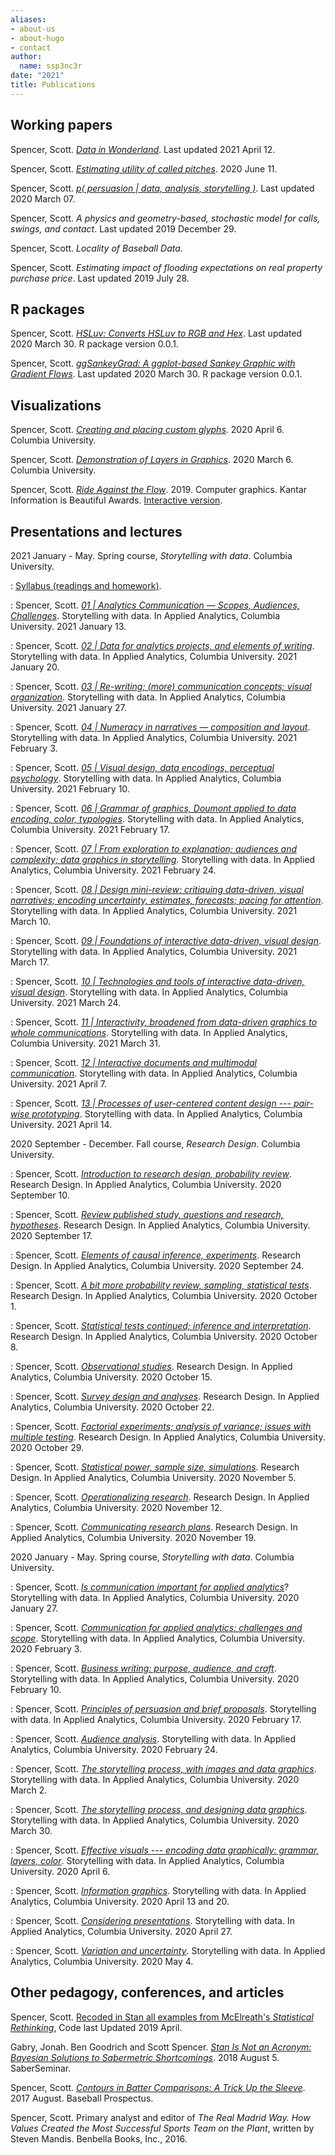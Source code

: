 ```yaml
---
aliases:
- about-us
- about-hugo
- contact
author:
  name: ssp3nc3r
date: "2021"
title: Publications
---
```


## Working papers

Spencer, Scott. [_Data in Wonderland_](https://ssp3nc3r.github.io/data_in_wonderland). Last updated 2021 April 12.

Spencer, Scott. [_Estimating utility of called pitches_](https://ssp3nc3r.github.io/publications/pitch-utility.html). 2020 June 11.

Spencer, Scott. [_p( persuasion | data, analysis, storytelling )_](Spencer-2020-persuasion-data-analysis-storytelling.pdf). Last updated 2020 March 07.

Spencer, Scott. _A physics and geometry-based, stochastic model for calls, swings, and contact_. Last updated 2019 December 29.

Spencer, Scott. _Locality of Baseball Data_.

Spencer, Scott. _Estimating impact of flooding expectations on real property purchase price_. Last updated 2019 July 28.

## R packages

Spencer, Scott. [_HSLuv: Converts HSLuv to RGB and Hex_](https://github.com/ssp3nc3r/hsluv-rcpp). Last updated 2020 March 30. R package version 0.0.1.

Spencer, Scott. [_ggSankeyGrad: A ggplot-based Sankey Graphic with Gradient Flows_](https://github.com/ssp3nc3r/ggSankeyGrad). Last updated 2020 March 30. R package version 0.0.1.

## Visualizations

Spencer, Scott. [_Creating and placing custom glyphs_](Spencer-2020-creating-and-placing-custom-glyphs.pdf). 2020 April 6. Columbia University.

Spencer, Scott. [_Demonstration of Layers in Graphics_](Spencer-2020-Demonstration-of-layers-in-graphics.pdf). 2020 March 6. Columbia University.

Spencer, Scott. [_Ride Against the Flow_](https://www.informationisbeautifulawards.com/showcase/4367-ride-against-the-flow). 2019. Computer graphics. Kantar Information is Beautiful Awards. [Interactive version](citibike-interactive-graphic.html).

## Presentations and lectures

2021 January - May. Spring course, _Storytelling with data_. Columbia University.

: [Syllabus (readings and homework)](Spencer-2021-spring-storytelling-syllabus.html).

: Spencer, Scott. [_01 | Analytics Communication — Scopes, Audiences, Challenges_](Spencer-2021-spring-storytelling-lecture01.pdf). Storytelling with data. In Applied Analytics, Columbia University. 2021 January 13.

: Spencer, Scott. [_02 | Data for analytics projects, and elements of writing_](Spencer-2021-spring-storytelling-lecture02.pdf). Storytelling with data. In Applied Analytics, Columbia University. 2021 January 20.

: Spencer, Scott. [_03 | Re-writing; (more) communication concepts; visual organization_](Spencer-2021-spring-storytelling-lecture03.pdf). Storytelling with data. In Applied Analytics, Columbia University. 2021 January 27.

: Spencer, Scott. [_04 | Numeracy in narratives — composition and layout_](Spencer-2021-spring-storytelling-lecture04.pdf). Storytelling with data. In Applied Analytics, Columbia University. 2021 February 3.

: Spencer, Scott. [_05 | Visual design, data encodings, perceptual psychology_](Spencer-2021-spring-storytelling-lecture05.pdf). Storytelling with data. In Applied Analytics, Columbia University. 2021 February 10.

: Spencer, Scott. [_06 | Grammar of graphics, Doumont applied to data encoding, color, typologies_](Spencer-2021-spring-storytelling-lecture06.pdf). Storytelling with data. In Applied Analytics, Columbia University. 2021 February 17.

: Spencer, Scott. [_07 | From exploration to explanation; audiences and complexity; data graphics in storytelling_](Spencer-2021-spring-storytelling-lecture07.pdf). Storytelling with data. In Applied Analytics, Columbia University. 2021 February 24.

: Spencer, Scott. [_08 | Design mini-review; critiquing data-driven, visual narratives; encoding uncertainty, estimates, forecasts; pacing for attention_](Spencer-2021-spring-storytelling-lecture08.pdf). Storytelling with data. In Applied Analytics, Columbia University. 2021 March 10.

: Spencer, Scott. [_09 | Foundations of interactive data-driven, visual design_](Spencer-2021-spring-storytelling-lecture09.pdf). Storytelling with data. In Applied Analytics, Columbia University. 2021 March 17.

: Spencer, Scott. [_10 | Technologies and tools of interactive data-driven, visual design_](Spencer-2021-spring-storytelling-lecture10.pdf). Storytelling with data. In Applied Analytics, Columbia University. 2021 March 24.

: Spencer, Scott. [_11 | Interactivity, broadened from data-driven graphics to whole communications_](Spencer-2021-spring-storytelling-lecture11.pdf). Storytelling with data. In Applied Analytics, Columbia University. 2021 March 31.

: Spencer, Scott. [_12 | Interactive documents and multimodal communication_](Spencer-2021-spring-storytelling-lecture12.pdf). Storytelling with data. In Applied Analytics, Columbia University. 2021 April 7.

: Spencer, Scott. [_13 | Processes of user-centered content design --- pair-wise prototyping_](Spencer-2021-spring-storytelling-lecture13.pdf). Storytelling with data. In Applied Analytics, Columbia University. 2021 April 14.

2020 September - December. Fall course, _Research Design_. Columbia University.

: Spencer, Scott. [_Introduction to research design, probability review_](Spencer-2020-Columbia-Research-Design-lecture01.pdf). Research Design. In Applied Analytics, Columbia University.  2020 September 10.

: Spencer, Scott. [_Review published study, questions and research, hypotheses_](Spencer-2020-Columbia-Research-Design-lecture02.pdf). Research Design. In Applied Analytics, Columbia University.  2020 September 17.

: Spencer, Scott. [_Elements of causal inference, experiments_](Spencer-2020-Columbia-Research-Design-lecture03.pdf). Research Design. In Applied Analytics, Columbia University.  2020 September 24.

: Spencer, Scott. [_A bit more probability review, sampling, statistical tests_](Spencer-2020-Columbia-Research-Design-lecture04.pdf). Research Design. In Applied Analytics, Columbia University.  2020 October 1.

: Spencer, Scott. [_Statistical tests continued; inference and interpretation_](Spencer-2020-Columbia-Research-Design-lecture05.pdf). Research Design. In Applied Analytics, Columbia University.  2020 October 8. 

: Spencer, Scott. [_Observational studies_](Spencer-2020-Columbia-Research-Design-lecture06.pdf). Research Design. In Applied Analytics, Columbia University.  2020 October 15. 

: Spencer, Scott. [_Survey design and analyses_](Spencer-2020-Columbia-Research-Design-lecture07.pdf). Research Design. In Applied Analytics, Columbia University.  2020 October 22. 

: Spencer, Scott. [_Factorial experiments; analysis of variance; issues with multiple testing_](Spencer-2020-Columbia-Research-Design-lecture08.pdf). Research Design. In Applied Analytics, Columbia University.  2020 October 29. 

: Spencer, Scott. [_Statistical power, sample size, simulations_](Spencer-2020-Columbia-Research-Design-lecture09.pdf). Research Design. In Applied Analytics, Columbia University.  2020 November 5. 

: Spencer, Scott. [_Operationalizing research_](Spencer-2020-Columbia-Research-Design-lecture10.pdf). Research Design. In Applied Analytics, Columbia University.  2020 November 12. 

: Spencer, Scott. [_Communicating research plans_](Spencer-2020-Columbia-Research-Design-lecture11.pdf). Research Design. In Applied Analytics, Columbia University.  2020 November 19. 

2020 January - May. Spring course, _Storytelling with data_. Columbia University.

: Spencer, Scott. [_Is communication important for applied analytics_](Spencer-2020-Columbia-Storytelling-lecture01.pdf)? Storytelling with data. In Applied Analytics, Columbia University.  2020 January 27.

: Spencer, Scott. [_Communication for applied analytics: challenges and scope_](Spencer-2020-Columbia-Storytelling-lecture02.pdf). Storytelling with data. In Applied Analytics, Columbia University. 2020 February 3. 

: Spencer, Scott. [_Business writing: purpose, audience, and craft_](Spencer-2020-Columbia-Storytelling-lecture03.pdf). Storytelling with data. In Applied Analytics, Columbia University. 2020 February 10.

: Spencer, Scott. [_Principles of persuasion and brief proposals_](Spencer-2020-Columbia-Storytelling-lecture04.pdf). Storytelling with data. In Applied Analytics, Columbia University. 2020 February 17.

: Spencer, Scott. [_Audience analysis_](Spencer-2020-Columbia-Storytelling-lecture05.pdf). Storytelling with data. In Applied Analytics, Columbia University.  2020 February 24.

: Spencer, Scott. [_The storytelling process, with images and data graphics_](Spencer-2020-Columbia-Storytelling-lecture06.pdf). Storytelling with data. In Applied Analytics, Columbia University. 2020 March 2.

: Spencer, Scott. [_The storytelling process, and designing data graphics_](Spencer-2020-Columbia-Storytelling-lecture07.pdf). Storytelling with data. In Applied Analytics, Columbia University. 2020 March 30.

: Spencer, Scott. [_Effective visuals --- encoding data graphically: grammar, layers, color_](Spencer-2020-Columbia-Storytelling-lecture08.pdf). Storytelling with data. In Applied Analytics, Columbia University. 2020 April 6.

: Spencer, Scott. [_Information graphics_](Spencer-2020-Columbia-Storytelling-lecture09.pdf). Storytelling with data. In Applied Analytics, Columbia University. 2020 April 13 and 20.

: Spencer, Scott. [_Considering presentations_](Spencer-2020-Columbia-Storytelling-lecture10.pdf). Storytelling with data. In Applied Analytics, Columbia University. 2020 April 27.

: Spencer, Scott. [_Variation and uncertainty_](Spencer-2020-Columbia-Storytelling-lecture11.pdf). Storytelling with data. In Applied Analytics, Columbia University. 2020 May 4.

## Other pedagogy, conferences, and articles

Spencer, Scott. [Recoded in Stan all examples from McElreath's _Statistical Rethinking_](https://github.com/ssp3nc3r/rethinking), Code last Updated 2019 April.

Gabry, Jonah. Ben Goodrich and Scott Spencer. [_Stan Is Not an Acronym: Bayesian Solutions to Sabermetric Shortcomings_](SaberSeminar2018.html). 2018 August 5. SaberSeminar.

Spencer, Scott. [_Contours in Batter Comparisons: A Trick Up the Sleeve_](https://www.baseballprospectus.com/news/article/32453/contours-in-batter-comparisons-a-trick-up-the-sleeve/). 2017 August. Baseball Prospectus.

Spencer, Scott. Primary analyst and editor of _The Real Madrid Way. How Values Created the Most Successful Sports Team on the Plant_, written by Steven Mandis. Benbella Books, Inc., 2016.

